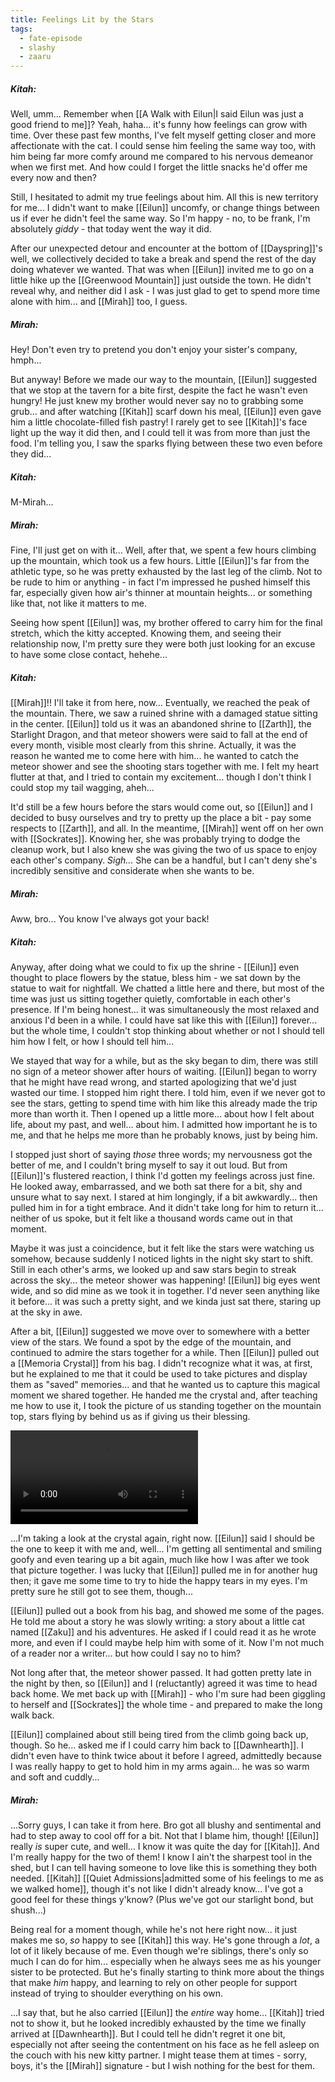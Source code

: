 ```yaml
---
title: Feelings Lit by the Stars
tags:
  - fate-episode
  - slashy
  - zaaru
---
```

##### Kitah:

Well, umm... Remember when [[A Walk with Eilun|I said Eilun was just a good friend to me]]? Yeah, haha... it's funny how feelings can grow with time. Over these past few months, I've felt myself getting closer and more affectionate with the cat. I could sense him feeling the same way too, with him being far more comfy around me compared to his nervous demeanor when we first met. And how could I forget the little snacks he'd offer me every now and then? 

Still, I hesitated to admit my true feelings about him. All this is new territory for me... I didn't want to make [[Eilun]] uncomfy, or change things between us if ever he didn't feel the same way. So I'm happy - no, to be frank, I'm absolutely *giddy* - that today went the way it did.

After our unexpected detour and encounter at the bottom of [[Dayspring]]'s well, we collectively decided to take a break and spend the rest of the day doing whatever we wanted. That was when [[Eilun]] invited me to go on a little hike up the [[Greenwood Mountain]] just outside the town. He didn't reveal why, and neither did I ask - I was just glad to get to spend more time alone with him... and [[Mirah]] too, I guess.

##### Mirah:

Hey! Don't even try to pretend you don't enjoy your sister's company, hmph... 

But anyway! Before we made our way to the mountain, [[Eilun]] suggested that we stop at the tavern for a bite first, despite the fact he wasn't even hungry! He just knew my brother would never say no to grabbing some grub... and after watching [[Kitah]] scarf down his meal, [[Eilun]] even gave him a little chocolate-filled fish pastry! I rarely get to see [[Kitah]]'s face light up the way it did then, and I could tell it was from more than just the food. I'm telling you, I saw the sparks flying between these two even before they did...

##### Kitah:

M-Mirah...

##### Mirah:

Fine, I'll just get on with it... Well, after that, we spent a few hours climbing up the mountain, which took us a few hours. Little [[Eilun]]'s far from the athletic type, so he was pretty exhausted by the last leg of the climb. Not to be rude to him or anything - in fact I'm impressed he pushed himself this far, especially given how air's thinner at mountain heights... or something like that, not like it matters to me.

Seeing how spent [[Eilun]] was, my brother offered to carry him for the final stretch, which the kitty accepted. Knowing them, and seeing their relationship now, I'm pretty sure they were both just looking for an excuse to have some close contact, hehehe...

##### Kitah:

[[Mirah]]!! I'll take it from here, now... Eventually, we reached the peak of the mountain. There, we saw a ruined shrine with a damaged statue sitting in the center. [[Eilun]] told us it was an abandoned shrine to [[Zarth]], the Starlight Dragon, and that meteor showers were said to fall at the end of every month, visible most clearly from this shrine. Actually, it was the reason he wanted me to come here with him... he wanted to catch the meteor shower and see the shooting stars together with me. I felt my heart flutter at that, and I tried to contain my excitement... though I don't think I could stop my tail wagging, aheh...

It'd still be a few hours before the stars would come out, so [[Eilun]] and I decided to busy ourselves and try to pretty up the place a bit - pay some respects to [[Zarth]], and all. In the meantime, [[Mirah]] went off on her own with [[Sockrates]]. Knowing her, she was probably trying to dodge the cleanup work, but I also knew she was giving the two of us space to enjoy each other's company. *Sigh...* She can be a handful, but I can't deny she's incredibly sensitive and considerate when she wants to be.

##### Mirah:

Aww, bro... You know I've always got your back!

##### Kitah:

Anyway, after doing what we could to fix up the shrine - [[Eilun]] even thought to place flowers by the statue, bless him - we sat down by the statue to wait for nightfall. We chatted a little here and there, but most of the time was just us sitting together quietly, comfortable in each other's presence. If I'm being honest... it was simultaneously the most relaxed and anxious I'd been in a while. I could have sat like this with [[Eilun]] forever... but the whole time, I couldn't stop thinking about whether or not I should tell him how I felt, or how I should tell him...

We stayed that way for a while, but as the sky began to dim, there was still no sign of a meteor shower after hours of waiting. [[Eilun]] began to worry that he might have read wrong, and started apologizing that we'd just wasted our time. I stopped him right there. I told him, even if we never got to see the stars, getting to spend time with him like this already made the trip more than worth it. Then I opened up a little more... about how I felt about life, about my past, and well... about him. I admitted how important he is to me, and that he helps me more than he probably knows, just by being him. 

I stopped just short of saying *those* three words; my nervousness got the better of me, and I couldn't bring myself to say it out loud. But from [[Eilun]]'s flustered reaction, I think I'd gotten my feelings across just fine. He looked away, embarrassed, and we both sat there for a bit, shy and unsure what to say next. I stared at him longingly, if a bit awkwardly... then pulled him in for a tight embrace. And it didn't take long for him to return it... neither of us spoke, but it felt like a thousand words came out in that moment.

Maybe it was just a coincidence, but it felt like the stars were watching us somehow, because suddenly I noticed lights in the night sky start to shift. Still in each other's arms, we looked up and saw stars begin to streak across the sky... the meteor shower was happening! [[Eilun]] big eyes went wide, and so did mine as we took it in together. I'd never seen anything like it before... it was such a pretty sight, and we kinda just sat there, staring up at the sky in awe.

After a bit, [[Eilun]] suggested we move over to somewhere with a better view of the stars. We found a spot by the edge of the mountain, and continued to admire the stars together for a while. Then [[Eilun]] pulled out a [[Memoria Crystal]] from his bag. I didn't recognize what it was, at first, but he explained to me that it could be used to take pictures and display them as "saved" memories... and that he wanted us to capture this magical moment we shared together. He handed me the crystal and, after teaching me how to use it, I took the picture of us standing together on the mountain top, stars flying by behind us as if giving us their blessing.

<video autoplay loop>
  <source src="/Altemia/images/KitahEilun.mp4" type="video/mp4" />
</video>

...I'm taking a look at the crystal again, right now. [[Eilun]] said I should be the one to keep it with me and, well... I'm getting all sentimental and smiling goofy and even tearing up a bit again, much like how I was after we took that picture together. I was lucky that [[Eilun]] pulled me in for another hug then; it gave me some time to try to hide the happy tears in my eyes. I'm pretty sure he still got to see them, though...

[[Eilun]] pulled out a book from his bag, and showed me some of the pages. He told me about a story he was slowly writing: a story about a little cat named [[Zaku]] and his adventures. He asked if I could read it as he wrote more, and even if I could maybe help him with some of it. Now I'm not much of a reader nor a writer... but how could I say no to him? 

Not long after that, the meteor shower passed. It had gotten pretty late in the night by then, so [[Eilun]] and I (reluctantly) agreed it was time to head back home. We met back up with [[Mirah]] - who I'm sure had been giggling to herself and [[Sockrates]] the whole time - and prepared to make the long walk back.

[[Eilun]] complained about still being tired from the climb going back up, though. So he... asked me if I could carry him back to [[Dawnhearth]]. I didn't even have to think twice about it before I agreed, admittedly because I was really happy to get to hold him in my arms again... he was so warm and soft and cuddly...

##### Mirah:

...Sorry guys, I can take it from here. Bro got all blushy and sentimental and had to step away to cool off for a bit. Not that I blame him, though! [[Eilun]] really *is* super cute, and well... I know it was quite the day for [[Kitah]]. And I'm really happy for the two of them! I know I ain't the sharpest tool in the shed, but I can tell having someone to love like this is something they both needed. [[Kitah]] [[Quiet Admissions|admitted some of his feelings to me as we walked home]], though it's not like I didn't already know... I've got a good feel for these things y'know? (Plus we've got our starlight bond, but shush...)

Being real for a moment though, while he's not here right now... it just makes me so, *so* happy to see [[Kitah]] this way. He's gone through a *lot*, a lot of it likely because of me. Even though we're siblings, there's only so much I can do for him... especially when he always sees me as his younger sister to be protected. But he's finally starting to think more about the things that make *him* happy, and learning to rely on other people for support instead of trying to shoulder everything on his own.

...I say that, but he also carried [[Eilun]] the *entire* way home... [[Kitah]] tried not to show it, but he looked incredibly exhausted by the time we finally arrived at [[Dawnhearth]]. But I could tell he didn't regret it one bit, especially not after seeing the contentment on his face as he fell asleep on the couch with his new kitty partner. I might tease them at times - sorry, boys, it's the [[Mirah]] signature - but I wish nothing for the best for them.